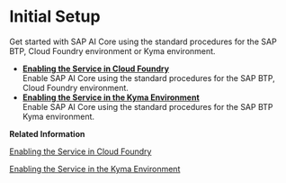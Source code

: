 <!-- loio38c4599432d74c1d94e70f7c955a717d -->

# Initial Setup

Get started with SAP AI Core using the standard procedures for the SAP BTP, Cloud Foundry environment or Kyma environment.

-   **[Enabling the Service in Cloud Foundry](enabling-the-service-in-cloud-foundry-0619d8a.md "Enable SAP AI Core
		using the standard procedures for the SAP BTP, Cloud Foundry
                                    environment.")**  
Enable SAP AI Core using the standard procedures for the SAP BTP, Cloud Foundry environment.
-   **[Enabling the Service in the Kyma Environment](enabling-the-service-in-the-kyma-environment-8076566.md "Enable SAP AI Core
		using the standard procedures for the SAP BTP
		Kyma
		environment. ")**  
Enable SAP AI Core using the standard procedures for the SAP BTP Kyma environment.

**Related Information**  


[Enabling the Service in Cloud Foundry](enabling-the-service-in-cloud-foundry-0619d8a.md "Enable SAP AI Core using the standard procedures for the SAP BTP, Cloud Foundry environment.")

[Enabling the Service in the Kyma Environment](enabling-the-service-in-the-kyma-environment-8076566.md "Enable SAP AI Core using the standard procedures for the SAP BTP Kyma environment.")

